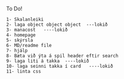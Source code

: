 To Do!

    1- Skalanleiki
    2- laga object object object  ---lokið
    3- manacost   ----lokið
    4- homepage
    5- skýrsla
    6- MD/readme file
    7- hjálp
    8- Bæta við ýta á spil header eftir search
    9- laga liti á takka  ----lokið
    10- laga seinni takka í card   ----lokið
    11- linta css

